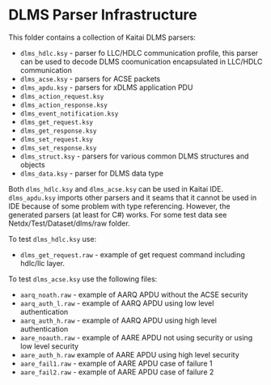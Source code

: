 # DLMS Parser Infrastructure

This folder contains a collection of Kaitai DLMS parsers:

* `dlms_hdlc.ksy` - parser fo LLC/HDLC communication profile, this parser can be used to decode DLMS coomunication encapsulated in LLC/HDLC communication
* `dlms_acse.ksy` - parsers for ACSE packets
* `dlms_apdu.ksy` - parsers for xDLMS application PDU
* `dlms_action_request.ksy`
* `dlms_action_response.ksy`
* `dlms_event_notification.ksy`
* `dlms_get_request.ksy`
* `dlms_get_response.ksy`
* `dlms_set_request.ksy`
* `dlms_set_response.ksy`
* `dlms_struct.ksy` - parsers for various common DLMS structures and objects
* `dlms_data.ksy` - parser for DLMS data type 

Both `dlms_hdlc.ksy` and `dlms_acse.ksy` can be used in Kaitai IDE. `dlms_apdu.ksy` imports other parsers and it seams that it cannot be used in IDE because of 
some problem with type referencing. However, the generated parsers (at least for C#) works. For some test data see Netdx/Test/Dataset/dlms/raw folder.

To test `dlms_hdlc.ksy` use: 
* `dlms_get_request.raw` - example of get request command including hdlc/llc layer.

To test `dlms_acse.ksy` use the following files:
* `aarq_noath.raw` - example of AARQ APDU without the ACSE security
* `aarq_auth_l.raw` -  example of AARQ APDU using low level authentication
* `aarq_auth_h.raw` -  example of AARQ APDU using high level authentication
* `aare_noauth.raw` - example of AARE APDU not using security or using low level security
* `aare_auth_h.raw` example of AARE APDU using high level security
* `aare_fail1.raw` - example of AARE APDU case of failure 1
* `aare_fail2.raw` - example of AARE APDU case of failure 2

